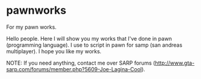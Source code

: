 # pawnworks
For my pawn works.

Hello people. Here I will show you my works that I've done in pawn (programming language). I use to script in pawn for samp (san andreas multiplayer).
I hope you like my works. 

NOTE: If you need anything, contact me over SARP forums (http://www.gta-sarp.com/forums/member.php?5609-Joe-Lagina-Cool).
